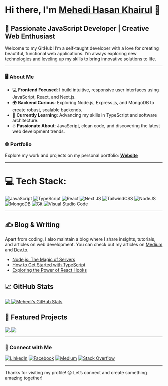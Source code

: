 # Hi there, I'm [Mehedi Hasan Khairul](https://mhkhairul-40e95.web.app/) 👋

## 🌟 Passionate JavaScript Developer | Creative Web Enthusiast

Welcome to my GitHub! I’m a self-taught developer with a love for creating beautiful, functional web applications. I’m always exploring new technologies and leveling up my skills to bring innovative solutions to life.

---

### 🖥️ About Me
- 💻 **Frontend Focused**: I build intuitive, responsive user interfaces using JavaScript, React, and Next.js.
- 🌍 **Backend Curious**: Exploring Node.js, Express.js, and MongoDB to create robust, scalable backends.
- 🌱 **Currently Learning**: Advancing my skills in TypeScript and software architecture.
- 🔥 **Passionate About**: JavaScript, clean code, and discovering the latest web development trends.

### 🌐 Portfolio
Explore my work and projects on my personal portfolio:  **[Website](https://mhkhairul-40e95.web.app/)**

---

# 💻 Tech Stack:
![JavaScript](https://img.shields.io/badge/javascript-%23323330.svg?style=plastic&logo=javascript&logoColor=%23F7DF1E)
![TypeScript](https://img.shields.io/badge/typescript-%23007ACC.svg?style=plastic&logo=typescript&logoColor=white)
![React](https://img.shields.io/badge/react-%2320232a.svg?style=plastic&logo=react&logoColor=%2361DAFB)
![Next JS](https://img.shields.io/badge/Next-black?style=plastic&logo=next.js&logoColor=white)
![TailwindCSS](https://img.shields.io/badge/tailwindcss-%2338B2AC.svg?style=plastic&logo=tailwind-css&logoColor=white)
![NodeJS](https://img.shields.io/badge/node.js-6DA55F?style=plastic&logo=node.js&logoColor=white)
![MongoDB](https://img.shields.io/badge/mongodb-%2347A248.svg?style=plastic&logo=mongodb&logoColor=white)
![Git](https://img.shields.io/badge/git-%23F05032.svg?style=plastic&logo=git&logoColor=white)
![Visual Studio Code](https://img.shields.io/badge/VSCode-%23007ACC.svg?style=plastic&logo=visual-studio-code&logoColor=white)


---

## &#x270d; Blog & Writing

Apart from coding, I also maintain a blog where I share insights, tutorials, and articles on web development. You can check out my articles on [Medium](https://medium.com/@mhkhairul78) and [Dev.to](https://dev.to/mhkhairul).

<!-- BLOG-POST-LIST:START -->
- [Node.js: The Magic of Servers](https://bdit.community/t/node-js-the-magic-of-servers/4394?u=imehedi)
- [How to Get Started with TypeScript](https://medium.com/@mhkhairul78/how-to-get-started-with-typescript)
- [Exploring the Power of React Hooks](https://medium.com/@mhkhairul78/exploring-the-power-of-react-hooks)
<!-- BLOG-POST-LIST:END -->

## &#x1f4c8; GitHub Stats

<a href="https://github.com/mehedihasankhairul">
  <img align="center" src="https://github-readme-stats.vercel.app/api/top-langs/?username=mehedihasankhairul&hide=php,html&title_color=ffffff&text_color=c9cacc&icon_color=2bbc8a&bg_color=1d1f21&langs_count=3" />
</a>
<a href="https://github.com/mehedihasankhairul">
  <img align="center" src="https://github-readme-stats.vercel.app/api?username=mehedihasankhairul&show_icons=true&line_height=27&count_private=true&title_color=ffffff&text_color=c9cacc&icon_color=2bbc8a&bg_color=1d1f21" alt="Mehedi's GitHub Stats" />
</a>

## 🚀 Featured Projects

<a href="https://github.com/mehedihasankhairul/Image-Gallery-Ollyo">
  <img align="center" src="https://github-readme-stats.vercel.app/api/pin/?username=mehedihasankhairul&repo=Image-Gallery-Ollyo&title_color=ffffff&text_color=c9cacc&icon_color=2bbc8a&bg_color=1d1f21" />
</a>

<a href="https://github.com/mehedihasankhairul/invoice-generator">
  <img align="center" src="https://github-readme-stats.vercel.app/api/pin/?username=mehedihasankhairul&repo=invoice-generator&title_color=ffffff&text_color=c9cacc&icon_color=2bbc8a&bg_color=1d1f21" />
</a>


---

### 🤝 Connect with Me
[![LinkedIn](https://img.shields.io/badge/%20-Connect-black?color=14171A&labelColor=212121&logo=linkedin&logoColor=ffffff)](https://www.linkedin.com/in/mhkhairul/) 
[![Facebook](https://img.shields.io/badge/%20-Follow-black?color=14171A&labelColor=1976d2&logo=facebook&logoColor=ffffff)](https://www.facebook.com/mahedihasan.khairul) 
[![Medium](https://img.shields.io/badge/%20-Follow-black?color=14171A&labelColor=1976d2&logo=medium&logoColor=ffffff)](https://medium.com/@mhkhairul78) 
[![Stack Overflow](https://img.shields.io/badge/%20-Questions-black?color=14171A&labelColor=fff&logo=stackoverflow&logoColor=0c0d0e26)](https://stackoverflow.com/users/15782797/mehedi-hasan-khairul)

---

Thanks for visiting my profile! 😊 Let’s connect and create something amazing together!
